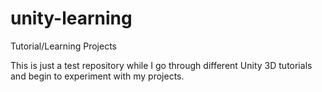 # unity-learning
Tutorial/Learning Projects

This is just a test repository while I go through different Unity 3D tutorials and begin to experiment with my projects. 

